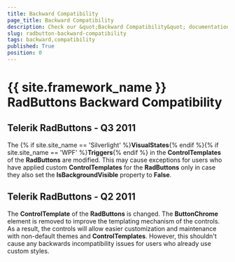 ```yaml
---
title: Backward Compatibility
page_title: Backward Compatibility
description: Check our &quot;Backward Compatibility&quot; documentation article for the RadButtons {{ site.framework_name }} control.
slug: radbutton-backward-compatibility
tags: backward,compatibility
published: True
position: 0
---
```


# {{ site.framework_name }} RadButtons Backward Compatibility

## Telerik RadButtons - Q3 2011

The {% if site.site_name == 'Silverlight' %}__VisualStates__{% endif %}{% if site.site_name == 'WPF' %}__Triggers__{% endif %} in the __ControlTemplates__ of the __RadButtons__ are modified. This may cause exceptions for users who have applied custom __ControlTemplates__ for the __RadButtons__ only in case they also set the __IsBackgroundVisible__ property to __False__.

## Telerik RadButtons - Q2 2011

The __ControlTemplate__ of the __RadButtons__ is changed. The __ButtonChrome__ element is removed to improve the templating mechanism of the controls. As a result, the controls will allow easier customization and maintenance with non-default themes and __ControlTemplates__. However, this  shouldn't cause any backwards incompatibility issues for users who already use custom styles.

